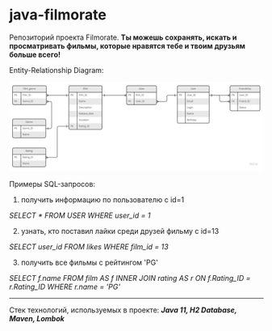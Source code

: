 # java-filmorate
Репозиторий проекта Filmorate. **Ты можешь сохранять, искать и просматривать фильмы, которые нравятся тебе и твоим друзьям больше всего!**

Entity-Relationship Diagram:

![ERD of Filmorate](https://github.com/zykininho/java-filmorate/blob/main/Filmorate%20ERD%20v.4.jpg)

Примеры SQL-запросов:

1. получить информацию по пользователю с id=1

  *SELECT *
  FROM USER
  WHERE user_id = 1*
  
2. узнать, кто поставил лайки среди друзей фильму с id=13

  *SELECT user_id
  FROM likes
  WHERE film_id = 13*
  
3. получить все фильмы с рейтингом 'PG'

  *SELECT f.name
  FROM film AS f
  INNER JOIN rating AS r ON f.Rating_ID = r.Rating_ID
  WHERE r.name = 'PG'*

----------------------------------------------------------------------------------

Стек технологий, используемых в проекте: ***Java 11, H2 Database, Maven, Lombok***
